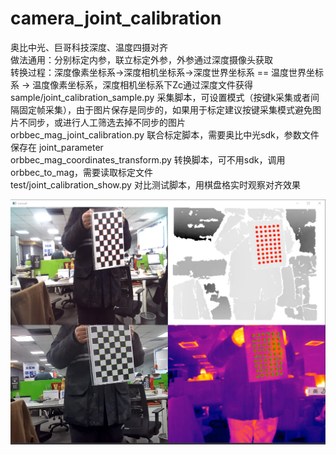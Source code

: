 # camera_joint_calibration  
奥比中光、巨哥科技深度、温度四摄对齐  
做法通用：分别标定内参，联立标定外参，外参通过深度摄像头获取  
转换过程：深度像素坐标系->深度相机坐标系->深度世界坐标系 == 温度世界坐标系 -> 温度像素坐标系，深度相机坐标系下Zc通过深度文件获得  
sample/joint_calibration_sample.py 采集脚本，可设置模式（按键k采集或者间隔固定帧采集），由于图片保存是同步的，如果用于标定建议按键采集模式避免图片不同步，或进行人工筛选去掉不同步的图片       
orbbec_mag_joint_calibration.py 联合标定脚本，需要奥比中光sdk，参数文件保存在 joint_parameter  
orbbec_mag_coordinates_transform.py 转换脚本，可不用sdk，调用orbbec_to_mag，需要读取标定文件   
test/joint_calibration_show.py 对比测试脚本，用棋盘格实时观察对齐效果  
<p "center"> <img src='demo.png' "center"> </p>
